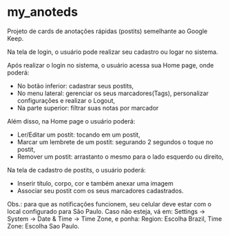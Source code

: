 # my_anoteds

 Projeto de cards de anotações rápidas (postits) semelhante ao Google Keep.
 
 Na tela de login, o usuário pode realizar seu cadastro ou logar no sistema.
  
 Após realizar o login no sistema, o usuário acessa sua Home page, onde poderá:
  - No botão inferior: cadastrar seus postits,
  - No menu lateral: gerenciar os seus marcadores(Tags), personalizar configurações e realizar o
   Logout,
  - Na parte superior: filtrar suas notas por marcador
  
 Além disso, na Home page o usuário poderá:
  - Ler/Editar um postit: tocando em um postit,
  - Marcar um lembrete de um postit: segurando 2 segundos o toque no postit,
  - Remover um postit: arrastanto o mesmo para o lado esquerdo ou direito,
  
 Na tela de cadastro de postits, o usuário poderá:
  - Inserir título, corpo, cor e também anexar uma imagem
  - Associar seu postit com os seus marcadores cadastrados.
  
 Obs.: para que as notificações funcionem, seu celular deve estar com o local configurado para
 São Paulo. Caso não esteja, vá em: Settings -> System -> Date & Time -> Time Zone, e ponha:
 Region: Escolha Brazil, Time Zone: Escolha Sao Paulo.
 
 
